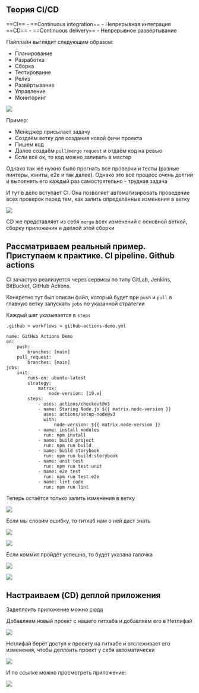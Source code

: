 
## Теория CI/CD

==CI== - ==Continuous integration== - Непрерывная интеграция
==CD== - ==Continuous delivery== - Непрерывное развёртывание

Пайплайн выглядит следующим образом:
- Планирование 
- Разработка
- Сборка
- Тестирование
- Релиз 
- Развёртывание
- Управление 
- Мониторинг

![](_png/fc6770195d5438037b9dfae8e36de5d2.png)

Пример:
- Менеджер присылает задачу
- Создаём ветку для создания новой фичи проекта
- Пишем код
- Далее создаём `pull`/`merge` `request` и отдаём код на ревью
- Если всё ок, то код можно заливать в мастер

Однако так же нужно было прогнать все проверки и тесты (разные линтеры, юниты, e2e и так далее). Однако это всё процесс очень долгий и выполнять его каждый раз самостоятельно - трудная задача

И тут в дело вступает CI. Она позволяет автоматизировать проведение всех проверок перед тем, как залить определённые изменения в ветку

![](_png/587da6e0250ff8bb518105b4d33e9635.png)

CD же представляет из себя `merge` всех изменений с основной веткой, сборку приложения и деплой этой сборки

## Рассматриваем реальный пример. Приступаем к практике. CI pipeline. Github actions

CI зачастую реализуется через сервисы по типу GitLab, Jenkins, BitBucket, GitHub Actions. 

Конкретно тут был описан файл, который будет при `push` и `pull` в главную ветку запускать `jobs` по указанной стратегии

Каждый шаг указывается в `steps`

`.github > workflows > github-actions-demo.yml`
```YML
name: GitHub Actions Demo
on:
    push:
        branches: [main]
    pull_request:
        branches: [main]
jobs:
    init:
        runs-on: ubuntu-latest
        strategy:
            matrix:
                node-version: [19.x]
        steps:
            - uses: actions/checkout@v3
            - name: Staring Node.js ${{ matrix.node-version }}
              uses: actions/setup-node@v3
              with:
                  node-version: ${{ matrix.node-version }}
            - name: install modules
              run: npm install
            - name: build project
              run: npm run build
            - name: build storybook
              run: npm run build:storybook
            - name: unit test
              run: npm run test:unit
            - name: e2e test
              run: npm run test:e2e
            - name: lint code
              run: npm run lint
```

Теперь остаётся только залить изменения в ветку

![](_png/b04a96c3173e5ec1afec5d623a267734.png)

Если мы словим ошибку, то гитхаб нам о ней даст знать

![](_png/2328eaee55a1f0cea93fd74fac0c0a45.png)

![](_png/cb368fbf07c7d206c70ea45fe6ea3851.png)

Если коммит пройдёт успешно, то будет указана галочка

![](_png/3aa7d9639c9330d8be729300fcd0d08b.png)

![](_png/005b6ebda88b2ecbec959018d6802deb.png)

## Настраиваем (CD) деплой приложения

Задеплоить приложение можно [сюда](https://app.netlify.com/)

Добавляем новый проект с нашего гитхаба и добавляем его в Нетлифай

![](_png/d13fe44fa4ebdf2421ac4679b2e10c6b.png)

Нетлифай берёт доступ к проекту на гитхабе и отслеживает его изменения, чтобы деплоить проект у себя автоматически

![](_png/df0772b75972ac2f5715d5d58ba7c589.png)

И по ссылке можно просмотреть приложение:

![](_png/994af9402604e8e53a6fbf2b6e7a2697.png)

